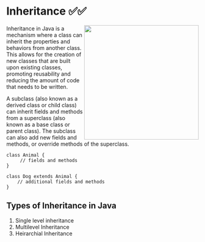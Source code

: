 

# Inheritance ✅✅

<img align="right" width="300px" height="300px" src="https://seleniumautomationtester.files.wordpress.com/2017/03/inheritance-1.gif?w=364">

   Inheritance in Java is a mechanism where a class can inherit the properties and behaviors from another class. 
   This allows for the creation of new classes that are built upon existing classes, promoting reusability and 
   reducing the amount of code that needs to be written.

   A subclass (also known as a derived class or child class) can inherit fields and methods from a superclass
   (also known as a base class or parent class). The subclass can also add new fields and methods, or override 
   methods of the superclass.


  ```
  class Animal {
       // fields and methods
  }

  class Dog extends Animal {
      // additional fields and methods
  }    
  ```

## Types of Inheritance in Java
1. Single level inheritance
2. Multilevel Inheritance
3. Heirarchial Inheritance
